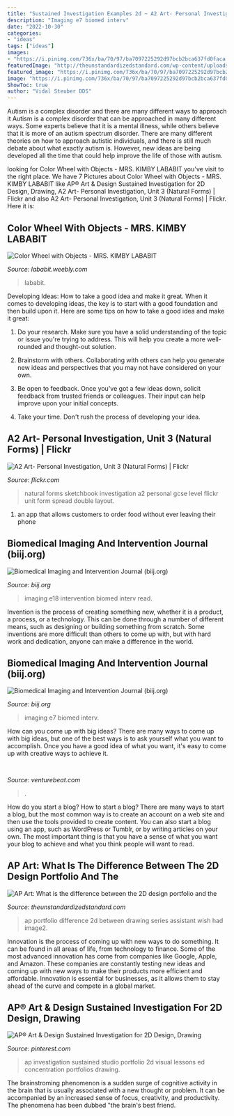 ```yaml
---
title: "Sustained Investigation Examples 2d ~ A2 Art- Personal Investigation, Unit 3 (natural Forms)"
description: "Imaging e7 biomed interv"
date: "2022-10-30"
categories:
- "ideas"
tags: ["ideas"]
images:
- "https://i.pinimg.com/736x/ba/70/97/ba7097225292d97bcb2bca637fd0faca.jpg"
featuredImage: "http://theunstandardizedstandard.com/wp-content/uploads/2015/02/image2-3.jpg"
featured_image: "https://i.pinimg.com/736x/ba/70/97/ba7097225292d97bcb2bca637fd0faca.jpg"
image: "https://i.pinimg.com/736x/ba/70/97/ba7097225292d97bcb2bca637fd0faca.jpg"
ShowToc: true
author: "Vidal Steuber DDS"
---
```



Autism is a complex disorder and there are many different ways to approach it
Autism is a complex disorder that can be approached in many different ways. Some experts believe that it is a mental illness, while others believe that it is more of an autism spectrum disorder. There are many different theories on how to approach autistic individuals, and there is still much debate about what exactly autism is. However, new ideas are being developed all the time that could help improve the life of those with autism.

	

		
looking for Color Wheel with Objects - MRS. KIMBY LABABIT you've visit to the right place. We have 7 Pictures about Color Wheel with Objects - MRS. KIMBY LABABIT like AP® Art &amp; Design Sustained Investigation for 2D Design, Drawing, A2 Art- Personal Investigation, Unit 3 (Natural Forms) | Flickr and also A2 Art- Personal Investigation, Unit 3 (Natural Forms) | Flickr. Here it is:
		
    
## Color Wheel With Objects - MRS. KIMBY LABABIT

<img loading=lazy src="https://lababit.weebly.com/uploads/8/7/8/1/87810426/color-wheel-c-wojtkowski_orig.jpeg" onerror="this.onerror=null;this.src='https://tse1.mm.bing.net/th?id=OIP.RTgTG9pBN5S3KpPHg8yyKgHaFj&amp;pid=15.1';" alt="Color Wheel with Objects - MRS. KIMBY LABABIT">

_Source: lababit.weebly.com_

>lababit. 

	

Developing Ideas: How to take a good idea and make it great.
When it comes to developing ideas, the key is to start with a good foundation and then build upon it. Here are some tips on how to take a good idea and make it great:
1. Do your research. Make sure you have a solid understanding of the topic or issue you're trying to address. This will help you create a more well-rounded and thought-out solution.

2. Brainstorm with others. Collaborating with others can help you generate new ideas and perspectives that you may not have considered on your own.

3. Be open to feedback. Once you've got a few ideas down, solicit feedback from trusted friends or colleagues. Their input can help improve upon your initial concepts.

4. Take your time. Don't rush the process of developing your idea.

    
## A2 Art- Personal Investigation, Unit 3 (Natural Forms) | Flickr

<img loading=lazy src="https://c1.staticflickr.com/9/8201/8163494930_2ca0004fef_b.jpg" onerror="this.onerror=null;this.src='https://tse2.mm.bing.net/th?id=OIP.p-mX97GSjBq0usmKMA3aJgHaE8&amp;pid=15.1';" alt="A2 Art- Personal Investigation, Unit 3 (Natural Forms) | Flickr">

_Source: flickr.com_

>natural forms sketchbook investigation a2 personal gcse level flickr unit form spread double layout. 

	

1. an app that allows customers to order food without ever leaving their phone

    
## Biomedical Imaging And Intervention Journal (biij.org)

<img loading=lazy src="http://www.biij.org/2010/2/e18/fig1.jpg" onerror="this.onerror=null;this.src='https://tse2.mm.bing.net/th?id=OIP.pZioYLPLb2Lnh_3rSFjC5wHaEw&amp;pid=15.1';" alt="Biomedical Imaging and Intervention Journal (biij.org)">

_Source: biij.org_

>imaging e18 intervention biomed interv read. 

	

Invention is the process of creating something new, whether it is a product, a process, or a technology. This can be done through a number of different means, such as designing or building something from scratch. Some inventions are more difficult than others to come up with, but with hard work and dedication, anyone can make a difference in the world.

    
## Biomedical Imaging And Intervention Journal (biij.org)

<img loading=lazy src="http://www.biij.org/2011/1/e7/fig1.jpg" onerror="this.onerror=null;this.src='https://tse1.mm.bing.net/th?id=OIP.J0Q102z1XPY9ecQuM6rqFgHaSE&amp;pid=15.1';" alt="Biomedical Imaging and Intervention Journal (biij.org)">

_Source: biij.org_

>imaging e7 biomed interv. 

	

How can you come up with big ideas?
There are many ways to come up with big ideas, but one of the best ways is to ask yourself what you want to accomplish. Once you have a good idea of what you want, it's easy to come up with creative ways to achieve it.

    
## 

<img loading=lazy src="https://venturebeat.com/wp-content/uploads/2019/06/shopify-3d-models.jpg" onerror="this.onerror=null;this.src='https://tse4.mm.bing.net/th?id=OIP.TT16MF0Uq6X0jOCyCSpPPwHaEo&amp;pid=15.1';" alt="">

_Source: venturebeat.com_

>. 

	

How do you start a blog?
How to start a blog? There are many ways to start a blog, but the most common way is to create an account on a web site and then use the tools provided to create content. You can also start a blog using an app, such as WordPress or Tumblr, or by writing articles on your own. The most important thing is that you have a sense of what you want your blog to achieve and what you think people will want to read.

    
## AP Art: What Is The Difference Between The 2D Design Portfolio And The

<img loading=lazy src="http://theunstandardizedstandard.com/wp-content/uploads/2015/02/image2-3.jpg" onerror="this.onerror=null;this.src='https://tse2.mm.bing.net/th?id=OIP.OPt8wF0UPLOIvCu1PJY8swHaJ4&amp;pid=15.1';" alt="AP Art: What is the difference between the 2D design portfolio and the">

_Source: theunstandardizedstandard.com_

>ap portfolio difference 2d between drawing series assistant wish had image2. 

	

Innovation is the process of coming up with new ways to do something. It can be found in all areas of life, from technology to finance. Some of the most advanced innovation has come from companies like Google, Apple, and Amazon. These companies are constantly testing new ideas and coming up with new ways to make their products more efficient and affordable. Innovation is essential for businesses, as it allows them to stay ahead of the curve and compete in a global market.

    
## AP® Art &amp; Design Sustained Investigation For 2D Design, Drawing

<img loading=lazy src="https://i.pinimg.com/736x/ba/70/97/ba7097225292d97bcb2bca637fd0faca.jpg" onerror="this.onerror=null;this.src='https://tse1.mm.bing.net/th?id=OIP.nBa026C-IjnQnZEx3aZ5NgHaHx&amp;pid=15.1';" alt="AP® Art &amp; Design Sustained Investigation for 2D Design, Drawing">

_Source: pinterest.com_

>ap investigation sustained studio portfolio 2d visual lessons ed concentration portfolios drawing. 

	

The brainstroming phenomenon is a sudden surge of cognitive activity in the brain that is usually associated with a new thought or problem. It can be accompanied by an increased sense of focus, creativity, and productivity. The phenomena has been dubbed "the brain's best friend.

